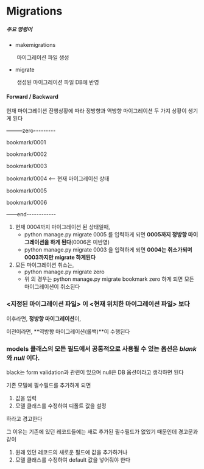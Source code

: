 # Migrations

##### 주요 명령어

* makemigrations

  ​	마이그레이션 파일 생성

* migrate

  ​	생성된 마이그레이션 파일 DB에 반영







#### Forward / Backward

현재 마이그레이션 진행상황에 따라 정방향과 역방향 마이그레이션 두 가지 상황이 생기게 된다

———zero---------

bookmark/0001

bookmark/0002

bookmark/0003

bookmark/0004  <— 현재 마이그레이션 상태

bookmark/0005

bookmark/0006

——end------------

1. 현재 0004까지 마이그레이션 된 상태일때,
   * python manage.py migrate 0005 를 입력하게 되면 **0005까지 정방향 마이그레이션을 하게 된다**(0006은 미반영)
   * python manage.py migrate 0003 을 입력하게 되면 **0004는 취소가되며 0003까지만 migrate 하게된다**
2. 모든 마이그레이션 취소는,
   * python manage.py migrate <app name> zero
   * 위 의 경우는 python manage.py migrate bookmark zero 하게 되면 모든 마이그레이션이 취소된다



### <지정된 마이그레이션 파일> 이 <현재 위치한 마이그레이션 파일> 보다 

이후라면, **정방향 마이그레이션**이,

이전이라면, **역방향 마이그레이션(롤백)**이 수행된다





### models 클래스의 모든 필드에서 공통적으로 사용될 수 있는 옵션은 *blank*와 *null* 이다.

black는 form validation과 관련이 있으며 null은 DB 옵션이라고 생각하면 된다





기존 모델에 필수필드를 추가하게 되면

1. 값을 입력
2. 모델 클래스를 수정하여 디폴트 값을 설정

하라고 경고한다

그 이유는 기존에 있던 레코드들에는 새로 추가된 필수필드가 없었기 때문인데 경고문과 같이

1. 원래 있던 레코드의 새로운 필드에 값을 추가하거나
2. 모델 클래스를 수정하여 default 값을 넣어줘야 한다 